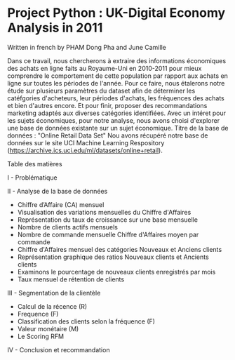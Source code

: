 # Project Python : UK-Digital Economy Analysis in 2011

Written in french by PHAM Dong Pha and June Camille

Dans ce travail, nous chercherons à extraire des informations économiques des achats en ligne faits au Royaume-Uni en 2010-2011 pour mieux comprendre le comportement de cette population par rapport aux achats en ligne sur toutes les périodes de l'année. Pour ce faire, nous étalerons notre étude sur plusieurs paramètres du dataset afin de déterminer les catéfgories d'acheteurs, leur périodes d'achats, les fréquences des achats et bien d'autres encore. Et pour finir, proposer des recommandations marketing adaptés aux diverses catégories identifiées. Avec un intéret pour les sujets économiques, pour notre analyse, nous avons choisi d'explorer une base de données existante sur un sujet économique. Titre de la base de données : "Online Retail Data Set" Nou avons récupéré notre base de données sur le site UCI Machine Learning Respository (https://archive.ics.uci.edu/ml/datasets/online+retail).


Table des matières 

I - Problématique 

II - Analyse de la base de données 
- Chiffre d’Affaire (CA) mensuel 
- Visualisation des variations mensuelles du Chiffre d'Affaires 
- Représentation du taux de croissance sur une base mensuelle 
- Nombre de clients actifs mensuels 
- Nombre de commande mensuelle Chiffre d'Affaires moyen par commande
- Chiffre d'Affaires mensuel des catégories Nouveaux et Anciens clients 
- Représentation graphique des ratios Nouveaux clients et Ancients clients 
- Examinons le pourcentage de nouveaux clients enregistrés par mois 
- Taux mensuel de rétention de clients 

III - Segmentation de la clientèle 
- Calcul de la récence (R) 
- Frequence (F) 
- Classification des clients selon la fréquence (F) 
- Valeur monétaire (M) 
- Le Scoring RFM 

IV - Conclusion et recommandation
